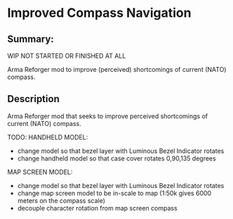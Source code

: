 
# Improved Compass Navigation


## Summary:
WIP NOT STARTED OR FINISHED AT ALL

Arma Reforger mod to improve  (perceived) shortcomings of current (NATO) compass.

## Description

Arma Reforger mod that seeks to improve perceived shortcomings of current (NATO) compass.

TODO:
HANDHELD MODEL:
- change model so that bezel layer with Luminous Bezel Indicator rotates
- change handheld model so that case cover rotates 0,90,135 degrees

MAP SCREEN MODEL:
- change model so that bezel layer with Luminous Bezel Indicator rotates 
- change map screen model to be in-scale to map (1:50k gives 6000 meters on the compass scale)
- decouple character rotation from map screen compass
